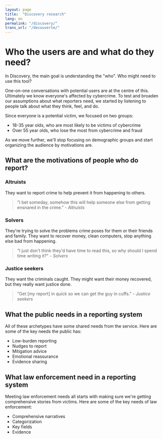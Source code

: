 ```yaml
---
layout: page
title:  "Discovery research"
lang: en
permalink: "/discovery/"
trans_url: "/decouverte/"
---
```


# Who the users are and what do they need?

In Discovery, the main goal is understanding the "who". Who might need to use this tool?

One-on-one conversations with potential users are at the centre of this. Ultimately we know everyone's affected by cybercrime. To test and broaden our assumptions about what reporters need, we started by listening to people talk about what they think, feel, and do.

Since everyone is a potential victim, we focused on two groups:
  - 18-35 year olds, who are most likely to be victims of cybercrime
  - Over 55 year olds, who lose the most from cybercrime and fraud
  
As we move further, we'll stop focusing on demographic groups and start organizing the audience by motivations are.
 
## What are the motivations of people who do report?

### Altruists
They want to report crime to help prevent it from happening to others. 
> "I bet someday, somehow this will help someone else from getting ensnared in the crime."
*- Altruists*

### Solvers
They're trying to solve the problems crime poses for them or their friends and family. They want to recover money, clean computers, stop anything else bad from happening.
> "I just don't think they'd have time to read this, so why should I spend time writing it?"
*- Solvers*

### Justice seekers
They want the criminals caught. They might want their money recovered, but they really want justice done.
> "Get [my report] in quick so we can get the guy in cuffs."
*- Justice seekers*

## What the public needs in a reporting system 

All of these archetypes have some shared needs from the service. Here are some of the key needs the public has:
  - Low-burden reporting
  - Nudges to report
  - Mitigation advice
  - Emotional reassurance
  - Evidence sharing
  
## What law enforcement need in a reporting system

Meeting law enforcement needs all starts with making sure we're getting comprehensive stories from victims. Here are some of the key needs of law enforcement:
  - Comprehensive narratives
  - Categorization
  - Key fields
  - Evidence
  
